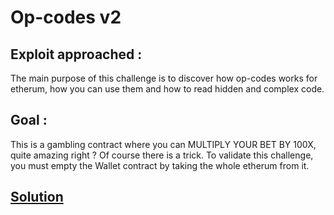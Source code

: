 # Op-codes v2

## Exploit approached :

The main purpose of this challenge is to discover how op-codes works for etherum, how you can use them and how to read hidden and complex code.

## Goal :

This is a gambling contract where you can MULTIPLY YOUR BET BY 100X, quite amazing right ? Of course there is a trick.
To validate this challenge, you must empty the Wallet contract by taking the whole etherum from it.

## [Solution](./Solution.md)